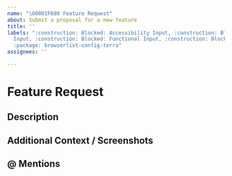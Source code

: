 ```yaml
---
name: "\U0001F680 Feature Request"
about: Submit a proposal for a new feature
title: ''
labels: ":construction: Blocked: Accessibility Input, :construction: Blocked: Engineering
  Input, :construction: Blocked: Functional Input, :construction: Blocked: UX Input,
  :package: browserlist-config-terra"
assignees: ''

---
```


# Feature Request

## Description
<!-- A clear and concise description of what the feature is. -->

## Additional Context / Screenshots
<!-- Add any other context about the feature here. If applicable, add screenshots to help explain. -->

## @ Mentions
<!-- @ Mention anyone on the terra team that you have been working with so far. -->
